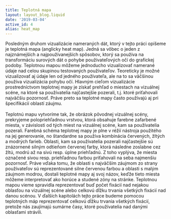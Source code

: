 ```yaml
---
title: Teplotná mapa
layout: layout_blog.liquid
date: '2019-03-04'
active_id: 4
alias: heat_map
---
```


Posledným druhom vizualizácie nameraných dát, ktorý v tejto práci opíšeme je teplotná mapa (anglicky heat map). Jedná sa vôbec o jeden z najznámejších a najpoužívanejších spôsobov, ktorý sa používa na transformáciu surových dát o pohybe používateľových očí do grafickej podoby. Teplotnou mapou môžeme jednoducho vizualizovať namerané údaje nad celou skupinou testovaných používateľov. Teoreticky je možné vizualizovať aj údaje len od jedného používateľa, ale na to sa väčšinou používa vizualizácia pohybu očí. Hlavným cieľom vizualizácie prostredníctvom teplotnej mapy je získať prehľad o miestach na vizuálnej scéne, na ktoré sa používatelia najčastejšie pozerali, t.j. ktoré priťahovali najväčšiu pozornosť. Práve preto sa teplotné mapy často používajú aj pri špecifikácií oblastí záujmu.
<br><br>
Teplotnú mapu vytvoríme tak, že obrázok pôvodnej vizuálnej scény, prekryjeme polopriehľadnou vrstvou, ktorá obsahuje farebne zafarbené miesta, v závislosti od tých miest na vizuálnej scéne, kam sa používatelia pozerali. Farebná schéma teplotnej mapy je plne v réžií nástroja použitého na jej generovanie, no štandardne sa používa kombinácia červených, žltých a modrých farieb. Oblasti, kam sa používatelia pozerali najčastejšie sú znázornené silným odtieňom červenej farby, ktorá následne zoslabne cez žltú, modrú až na sivú resp. úplne priehľadnú. Z toho vyplýva, že miesta označené sivou resp. priehľadnou farbou priťahovali na seba najmenšiu pozornosť. Práve vďaka tomu, že oblasti s najväčším záujmom zo strany používateľov sú reprezentované silne červenou farbou a oblasti s malým záujmom modrou, dostali teplotné mapy aj svoj názov, keďže tieto miesta môžeme interpretovať ako horúce a studené zóny na stránke. Teplotnou mapou vieme spravidla reprezentovať buď počet fixácií nad nejakou oblasťou na vizuálnej scéne alebo celkovú dĺžku trvania všetkých fixácií nad danou scénou. V ďalších kapitolách tejto práce budeme pomocou teplotných máp reprezentovať celkovú dĺžku trvania všetkých fixácií, pretože nás zaujímajú sumárne časy, ktoré používatelia nad danými oblasťami strávili.